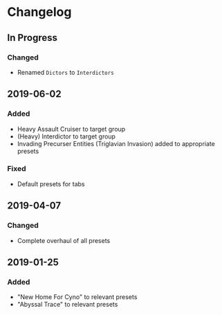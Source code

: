 # Changelog

## In Progress
### Changed
- Renamed ``Dictors`` to ``Interdictors``

## 2019-06-02
### Added
- Heavy Assault Cruiser to target group
- (Heavy) Interdictor to target group
- Invading Precurser Entities (Triglavian Invasion) added to appropriate presets

### Fixed
- Default presets for tabs

## 2019-04-07
### Changed
- Complete overhaul of all presets

## 2019-01-25
### Added
- "New Home For Cyno" to relevant presets
- "Abyssal Trace" to relevant presets
